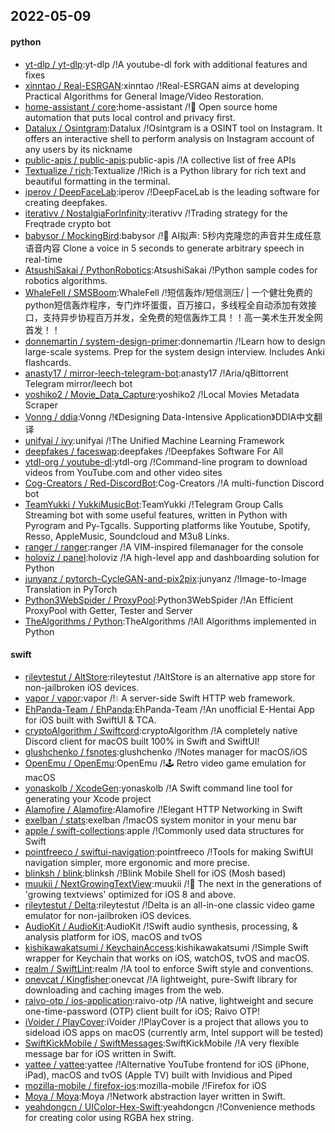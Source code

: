 ## 2022-05-09

#### python
* [yt-dlp / yt-dlp](https://github.com/yt-dlp/yt-dlp):yt-dlp /!A youtube-dl fork with additional features and fixes
* [xinntao / Real-ESRGAN](https://github.com/xinntao/Real-ESRGAN):xinntao /!Real-ESRGAN aims at developing Practical Algorithms for General Image/Video Restoration.
* [home-assistant / core](https://github.com/home-assistant/core):home-assistant /!🏡
Open source home automation that puts local control and privacy first.
* [Datalux / Osintgram](https://github.com/Datalux/Osintgram):Datalux /!Osintgram is a OSINT tool on Instagram. It offers an interactive shell to perform analysis on Instagram account of any users by its nickname
* [public-apis / public-apis](https://github.com/public-apis/public-apis):public-apis /!A collective list of free APIs
* [Textualize / rich](https://github.com/Textualize/rich):Textualize /!Rich is a Python library for rich text and beautiful formatting in the terminal.
* [iperov / DeepFaceLab](https://github.com/iperov/DeepFaceLab):iperov /!DeepFaceLab is the leading software for creating deepfakes.
* [iterativv / NostalgiaForInfinity](https://github.com/iterativv/NostalgiaForInfinity):iterativv /!Trading strategy for the Freqtrade crypto bot
* [babysor / MockingBird](https://github.com/babysor/MockingBird):babysor /!🚀
AI拟声: 5秒内克隆您的声音并生成任意语音内容 Clone a voice in 5 seconds to generate arbitrary speech in real-time
* [AtsushiSakai / PythonRobotics](https://github.com/AtsushiSakai/PythonRobotics):AtsushiSakai /!Python sample codes for robotics algorithms.
* [WhaleFell / SMSBoom](https://github.com/WhaleFell/SMSBoom):WhaleFell /!短信轰炸/短信测压/ | 一个健壮免费的python短信轰炸程序，专门炸坏蛋蛋，百万接口，多线程全自动添加有效接口，支持异步协程百万并发，全免费的短信轰炸工具！！高一美术生开发全网首发！！
* [donnemartin / system-design-primer](https://github.com/donnemartin/system-design-primer):donnemartin /!Learn how to design large-scale systems. Prep for the system design interview. Includes Anki flashcards.
* [anasty17 / mirror-leech-telegram-bot](https://github.com/anasty17/mirror-leech-telegram-bot):anasty17 /!Aria/qBittorrent Telegram mirror/leech bot
* [yoshiko2 / Movie_Data_Capture](https://github.com/yoshiko2/Movie_Data_Capture):yoshiko2 /!Local Movies Metadata Scraper
* [Vonng / ddia](https://github.com/Vonng/ddia):Vonng /!《Designing Data-Intensive Application》DDIA中文翻译
* [unifyai / ivy](https://github.com/unifyai/ivy):unifyai /!The Unified Machine Learning Framework
* [deepfakes / faceswap](https://github.com/deepfakes/faceswap):deepfakes /!Deepfakes Software For All
* [ytdl-org / youtube-dl](https://github.com/ytdl-org/youtube-dl):ytdl-org /!Command-line program to download videos from YouTube.com and other video sites
* [Cog-Creators / Red-DiscordBot](https://github.com/Cog-Creators/Red-DiscordBot):Cog-Creators /!A multi-function Discord bot
* [TeamYukki / YukkiMusicBot](https://github.com/TeamYukki/YukkiMusicBot):TeamYukki /!Telegram Group Calls Streaming bot with some useful features, written in Python with Pyrogram and Py-Tgcalls. Supporting platforms like Youtube, Spotify, Resso, AppleMusic, Soundcloud and M3u8 Links.
* [ranger / ranger](https://github.com/ranger/ranger):ranger /!A VIM-inspired filemanager for the console
* [holoviz / panel](https://github.com/holoviz/panel):holoviz /!A high-level app and dashboarding solution for Python
* [junyanz / pytorch-CycleGAN-and-pix2pix](https://github.com/junyanz/pytorch-CycleGAN-and-pix2pix):junyanz /!Image-to-Image Translation in PyTorch
* [Python3WebSpider / ProxyPool](https://github.com/Python3WebSpider/ProxyPool):Python3WebSpider /!An Efficient ProxyPool with Getter, Tester and Server
* [TheAlgorithms / Python](https://github.com/TheAlgorithms/Python):TheAlgorithms /!All Algorithms implemented in Python

#### swift
* [rileytestut / AltStore](https://github.com/rileytestut/AltStore):rileytestut /!AltStore is an alternative app store for non-jailbroken iOS devices.
* [vapor / vapor](https://github.com/vapor/vapor):vapor /!💧
A server-side Swift HTTP web framework.
* [EhPanda-Team / EhPanda](https://github.com/EhPanda-Team/EhPanda):EhPanda-Team /!An unofficial E-Hentai App for iOS built with SwiftUI & TCA.
* [cryptoAlgorithm / Swiftcord](https://github.com/cryptoAlgorithm/Swiftcord):cryptoAlgorithm /!A completely native Discord client for macOS built 100% in Swift and SwiftUI!
* [glushchenko / fsnotes](https://github.com/glushchenko/fsnotes):glushchenko /!Notes manager for macOS/iOS
* [OpenEmu / OpenEmu](https://github.com/OpenEmu/OpenEmu):OpenEmu /!🕹
Retro video game emulation for macOS
* [yonaskolb / XcodeGen](https://github.com/yonaskolb/XcodeGen):yonaskolb /!A Swift command line tool for generating your Xcode project
* [Alamofire / Alamofire](https://github.com/Alamofire/Alamofire):Alamofire /!Elegant HTTP Networking in Swift
* [exelban / stats](https://github.com/exelban/stats):exelban /!macOS system monitor in your menu bar
* [apple / swift-collections](https://github.com/apple/swift-collections):apple /!Commonly used data structures for Swift
* [pointfreeco / swiftui-navigation](https://github.com/pointfreeco/swiftui-navigation):pointfreeco /!Tools for making SwiftUI navigation simpler, more ergonomic and more precise.
* [blinksh / blink](https://github.com/blinksh/blink):blinksh /!Blink Mobile Shell for iOS (Mosh based)
* [muukii / NextGrowingTextView](https://github.com/muukii/NextGrowingTextView):muukii /!📝
The next in the generations of 'growing textviews' optimized for iOS 8 and above.
* [rileytestut / Delta](https://github.com/rileytestut/Delta):rileytestut /!Delta is an all-in-one classic video game emulator for non-jailbroken iOS devices.
* [AudioKit / AudioKit](https://github.com/AudioKit/AudioKit):AudioKit /!Swift audio synthesis, processing, & analysis platform for iOS, macOS and tvOS
* [kishikawakatsumi / KeychainAccess](https://github.com/kishikawakatsumi/KeychainAccess):kishikawakatsumi /!Simple Swift wrapper for Keychain that works on iOS, watchOS, tvOS and macOS.
* [realm / SwiftLint](https://github.com/realm/SwiftLint):realm /!A tool to enforce Swift style and conventions.
* [onevcat / Kingfisher](https://github.com/onevcat/Kingfisher):onevcat /!A lightweight, pure-Swift library for downloading and caching images from the web.
* [raivo-otp / ios-application](https://github.com/raivo-otp/ios-application):raivo-otp /!A native, lightweight and secure one-time-password (OTP) client built for iOS; Raivo OTP!
* [iVoider / PlayCover](https://github.com/iVoider/PlayCover):iVoider /!PlayCover is a project that allows you to sideload iOS apps on macOS (currently arm, Intel support will be tested)
* [SwiftKickMobile / SwiftMessages](https://github.com/SwiftKickMobile/SwiftMessages):SwiftKickMobile /!A very flexible message bar for iOS written in Swift.
* [yattee / yattee](https://github.com/yattee/yattee):yattee /!Alternative YouTube frontend for iOS (iPhone, iPad), macOS and tvOS (Apple TV) built with Invidious and Piped
* [mozilla-mobile / firefox-ios](https://github.com/mozilla-mobile/firefox-ios):mozilla-mobile /!Firefox for iOS
* [Moya / Moya](https://github.com/Moya/Moya):Moya /!Network abstraction layer written in Swift.
* [yeahdongcn / UIColor-Hex-Swift](https://github.com/yeahdongcn/UIColor-Hex-Swift):yeahdongcn /!Convenience methods for creating color using RGBA hex string.
